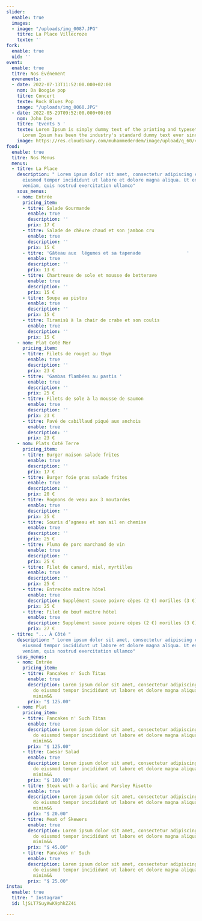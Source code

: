 ```yaml
---
slider:
  enable: true
  images:
  - image: "/uploads/img_0087.JPG"
    titre: La Place Villecroze
    texte: ''
fork:
  enable: true
  uid: ''
event:
  enable: true
  titre: Nos Événement
  evenements:
  - date: 2022-07-13T11:52:00.000+02:00
    nom: Da Boogie pop
    titre: Concert
    texte: Rock Blues Pop
    image: "/uploads/img_0060.JPG"
  - date: 2022-05-29T09:52:00.000+00:00
    nom: John Doe
    titre: 'Events 5 '
    texte: Lorem Ipsum is simply dummy text of the printing and typesetting industry.
      Lorem Ipsum has been the industry's standard dummy text ever since the 1500s...
    image: https://res.cloudinary.com/muhammederdem/image/upload/q_60/v1537132205/news-slider/item-1.webp
food:
  enable: true
  titre: Nos Menus
  menus:
  - titre: La Place
    description: " Lorem ipsum dolor sit amet, consectetur adipiscing elit, sed do
      eiusmod tempor incididunt ut labore et dolore magna aliqua. Ut enim ad minim
      veniam, quis nostrud exercitation ullamco"
    sous_menus:
    - nom: Entrée
      pricing_item:
      - titre: Salade Gourmande
        enable: true
        description: ''
        prix: 17 €
      - titre: Salade de chèvre chaud et son jambon cru
        enable: true
        description: ''
        prix: 15 €
      - titre: 'Gâteau aux  légumes et sa tapenade                 '
        enable: true
        description: ''
        prix: 13 €
      - titre: Chartreuse de sole et mousse de betterave
        enable: true
        description: ''
        prix: 15 €
      - titre: Soupe au pistou
        enable: true
        description: ''
        prix: 15 €
      - titre: Tiramisù à la chair de crabe et son coulis
        enable: true
        description: ''
        prix: 15 €
    - nom: Plat Coté Mer
      pricing_item:
      - titre: Filets de rouget au thym
        enable: true
        description: ''
        prix: 23 €
      - titre: 'Gambas flambées au pastis '
        enable: true
        description: ''
        prix: 25 €
      - titre: Filets de sole à la mousse de saumon
        enable: true
        description: ''
        prix: 23 €
      - titre: Pavé de cabillaud piqué aux anchois
        enable: true
        description: ''
        prix: 23 €
    - nom: Plats Coté Terre
      pricing_item:
      - titre: Burger maison salade frites
        enable: true
        description: ''
        prix: 17 €
      - titre: Burger foie gras salade frites
        enable: true
        description: ''
        prix: 20 €
      - titre: Rognons de veau aux 3 moutardes
        enable: true
        description: ''
        prix: 25 €
      - titre: Souris d’agneau et son ail en chemise
        enable: true
        description: ''
        prix: 25 €
      - titre: Pluma de porc marchand de vin
        enable: true
        description: ''
        prix: 25 €
      - titre: Filet de canard, miel, myrtilles
        enable: true
        description: ''
        prix: 25 €
      - titre: Entrecôte maître hôtel
        enable: true
        description: Supplément sauce poivre cèpes (2 €) morilles (3 €)
        prix: 25 €
      - titre: Filet de bœuf maître hôtel
        enable: true
        description: Supplément sauce poivre cèpes (2 €) morilles (3 €)
        prix: 27 €
  - titre: "... À Côté "
    description: " Lorem ipsum dolor sit amet, consectetur adipiscing elit, sed do
      eiusmod tempor incididunt ut labore et dolore magna aliqua. Ut enim ad minim
      veniam, quis nostrud exercitation ullamco"
    sous_menus:
    - nom: Entrée
      pricing_item:
      - titre: Pancakes n' Such Titas
        enable: true
        description: Lorem ipsum dolor sit amet, consectetur adipiscing elit, sed
          do eiusmod tempor incididunt ut labore et dolore magna aliqua. Ut enim ad
          minim&&
        prix: "$ 125.00"
    - nom: Plat
      pricing_item:
      - titre: Pancakes n' Such Titas
        enable: true
        description: Lorem ipsum dolor sit amet, consectetur adipiscing elit, sed
          do eiusmod tempor incididunt ut labore et dolore magna aliqua. Ut enim ad
          minim&&
        prix: "$ 125.00"
      - titre: Caesar Salad
        enable: true
        description: Lorem ipsum dolor sit amet, consectetur adipiscing elit, sed
          do eiusmod tempor incididunt ut labore et dolore magna aliqua. Ut enim ad
          minim&&
        prix: "$ 100.00"
      - titre: Steak with a Garlic and Parsley Risotto
        enable: true
        description: Lorem ipsum dolor sit amet, consectetur adipiscing elit, sed
          do eiusmod tempor incididunt ut labore et dolore magna aliqua. Ut enim ad
          minim&&
        prix: "$ 20.00"
      - titre: Meat of Skewers
        enable: true
        description: Lorem ipsum dolor sit amet, consectetur adipiscing elit, sed
          do eiusmod tempor incididunt ut labore et dolore magna aliqua. Ut enim ad
          minim&&
        prix: "$ 45.00"
      - titre: Pancakes n' Such
        enable: true
        description: Lorem ipsum dolor sit amet, consectetur adipiscing elit, sed
          do eiusmod tempor incididunt ut labore et dolore magna aliqua. Ut enim ad
          minim&&
        prix: "$ 25.00"
insta:
  enable: true
  titre: " Instagram"
  id: ljSLT7SuyAwK9phkZZ4i

---
```

